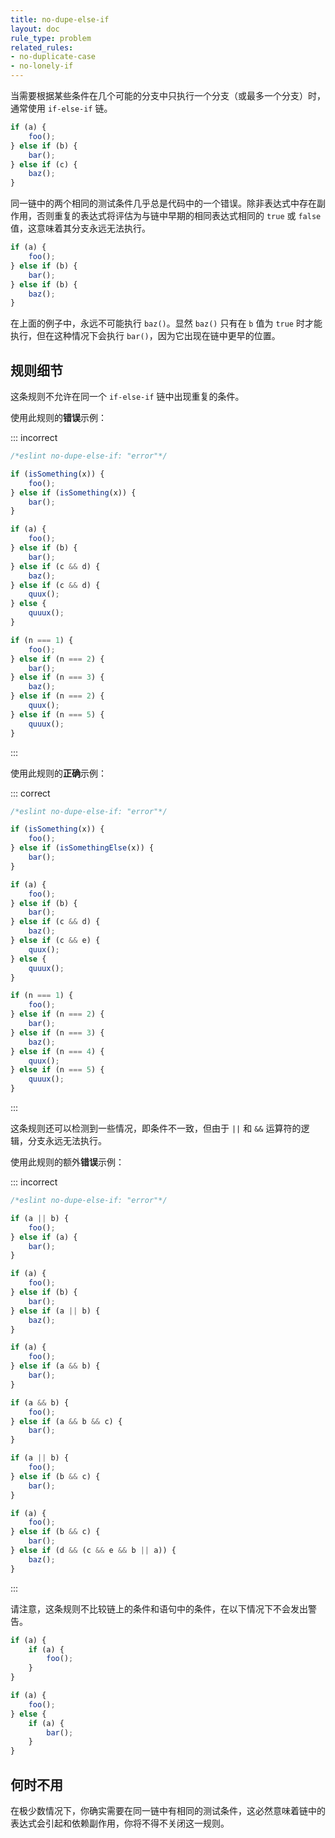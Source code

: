 ```yaml
---
title: no-dupe-else-if
layout: doc
rule_type: problem
related_rules:
- no-duplicate-case
- no-lonely-if
---
```


当需要根据某些条件在几个可能的分支中只执行一个分支（或最多一个分支）时，通常使用 `if-else-if` 链。

```js
if (a) {
    foo();
} else if (b) {
    bar();
} else if (c) {
    baz();
}
```

同一链中的两个相同的测试条件几乎总是代码中的一个错误。除非表达式中存在副作用，否则重复的表达式将评估为与链中早期的相同表达式相同的 `true` 或 `false` 值，这意味着其分支永远无法执行。

```js
if (a) {
    foo();
} else if (b) {
    bar();
} else if (b) {
    baz();
}
```

在上面的例子中，永远不可能执行 `baz()`。显然 `baz()` 只有在 `b` 值为 `true` 时才能执行，但在这种情况下会执行 `bar()`，因为它出现在链中更早的位置。

## 规则细节

这条规则不允许在同一个 `if-else-if` 链中出现重复的条件。

使用此规则的**错误**示例：

::: incorrect

```js
/*eslint no-dupe-else-if: "error"*/

if (isSomething(x)) {
    foo();
} else if (isSomething(x)) {
    bar();
}

if (a) {
    foo();
} else if (b) {
    bar();
} else if (c && d) {
    baz();
} else if (c && d) {
    quux();
} else {
    quuux();
}

if (n === 1) {
    foo();
} else if (n === 2) {
    bar();
} else if (n === 3) {
    baz();
} else if (n === 2) {
    quux();
} else if (n === 5) {
    quuux();
}
```

:::

使用此规则的**正确**示例：

::: correct

```js
/*eslint no-dupe-else-if: "error"*/

if (isSomething(x)) {
    foo();
} else if (isSomethingElse(x)) {
    bar();
}

if (a) {
    foo();
} else if (b) {
    bar();
} else if (c && d) {
    baz();
} else if (c && e) {
    quux();
} else {
    quuux();
}

if (n === 1) {
    foo();
} else if (n === 2) {
    bar();
} else if (n === 3) {
    baz();
} else if (n === 4) {
    quux();
} else if (n === 5) {
    quuux();
}
```

:::

这条规则还可以检测到一些情况，即条件不一致，但由于 `||` 和 `&&` 运算符的逻辑，分支永远无法执行。

使用此规则的额外**错误**示例：

::: incorrect

```js
/*eslint no-dupe-else-if: "error"*/

if (a || b) {
    foo();
} else if (a) {
    bar();
}

if (a) {
    foo();
} else if (b) {
    bar();
} else if (a || b) {
    baz();
}

if (a) {
    foo();
} else if (a && b) {
    bar();
}

if (a && b) {
    foo();
} else if (a && b && c) {
    bar();
}

if (a || b) {
    foo();
} else if (b && c) {
    bar();
}

if (a) {
    foo();
} else if (b && c) {
    bar();
} else if (d && (c && e && b || a)) {
    baz();
}
```

:::

请注意，这条规则不比较链上的条件和语句中的条件，在以下情况下不会发出警告。

```js
if (a) {
    if (a) {
        foo();
    }
}

if (a) {
    foo();
} else {
    if (a) {
        bar();
    }
}
```

## 何时不用

在极少数情况下，你确实需要在同一链中有相同的测试条件，这必然意味着链中的表达式会引起和依赖副作用，你将不得不关闭这一规则。
